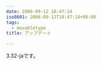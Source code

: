 ```yaml
---
date: 2006-09-12 18:47:14
iso8601: 2006-09-12T18:47:14+09:00
tags:
  - movabletype
title: アップデート

---
```


<div class="entry-body">
  <p>3.32-jaです。</p>
</div>
